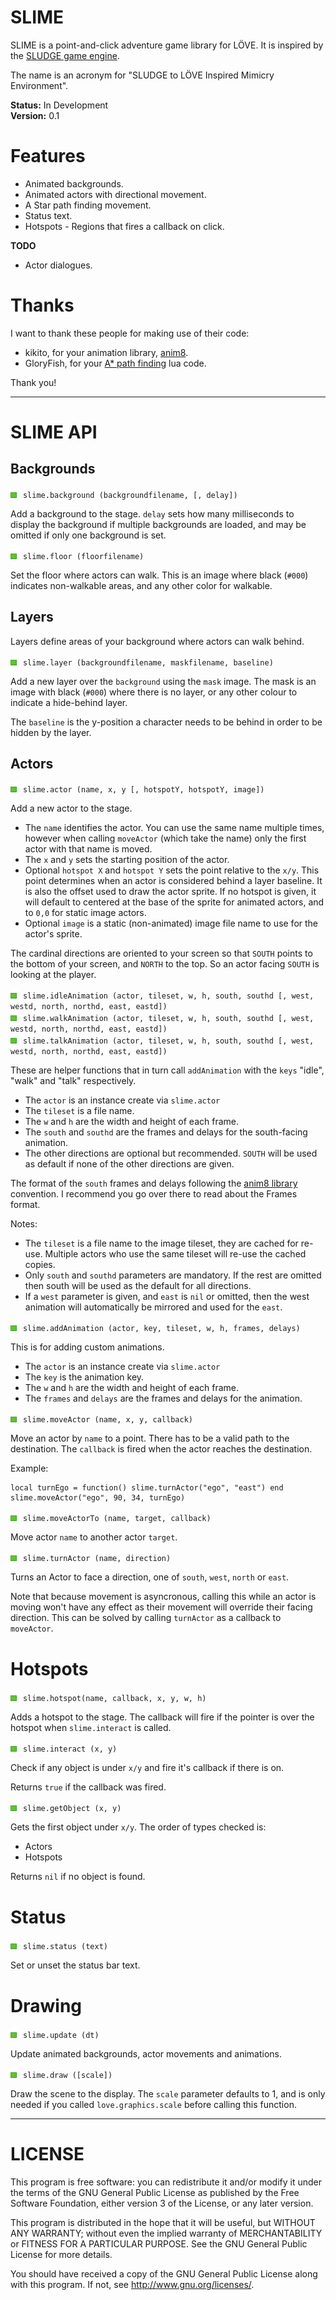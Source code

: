 # SLIME

SLIME is a point-and-click adventure game library for L&Ouml;VE. It is inspired by the [SLUDGE game engine](https://opensludge.github.io/).

The name is an acronym for "SLUDGE to L&Ouml;VE Inspired Mimicry Environment".

**Status:** In Development  
**Version:** 0.1  

# Features

* Animated backgrounds.
* Animated actors with directional movement.
* A Star path finding movement.
* Status text.
* Hotspots - Regions that fires a callback on click.

**TODO**  

* Actor dialogues.

# Thanks

I want to thank these people for making use of their code:

* kikito, for your animation library, [anim8](https://love2d.org/wiki/anim8).
* GloryFish, for your [A* path finding](https://github.com/GloryFish/lua-astar) lua code.

Thank you!

---

# SLIME API

## Backgrounds

![func](api/func.png) `slime.background (backgroundfilename, [, delay])`

Add a background to the stage. `delay` sets how many milliseconds to display the background if multiple backgrounds are loaded, and may be omitted if only one background is set.

![func](api/func.png) `slime.floor (floorfilename)`

Set the floor where actors can walk. This is an image where black (`#000`) indicates non-walkable areas, and any other color for walkable.

## Layers

Layers define areas of your background where actors can walk behind.

![func](api/func.png) `slime.layer (backgroundfilename, maskfilename, baseline)`

Add a new layer over the `background` using the `mask` image. The mask is an image with black (`#000`) where there is no layer, or any other colour to indicate a hide-behind layer.

The `baseline` is the y-position a character needs to be behind in order to be hidden by the layer.

## Actors

![func](api/func.png) `slime.actor (name, x, y [, hotspotY, hotspotY, image])`  

Add a new actor to the stage.

  * The `name` identifies the actor. You can use the same name multiple times, however when calling `moveActor` (which take the name) only the first actor with that name is moved.
  * The `x` and `y` sets the starting position of the actor.
  * Optional `hotspot X` and `hotspot Y` sets the point relative to the `x/y`. This point determines when an actor is considered behind a layer baseline. It is also the offset used to draw the actor sprite. If no hotspot is given, it will default to centered at the base of the sprite for animated actors, and to `0,0` for static image actors.
  * Optional `image` is a static (non-animated) image file name to use for the actor's sprite.
  
The cardinal directions are oriented to your screen so that `SOUTH` points to the bottom of your screen, and `NORTH` to the top. So an actor facing `SOUTH` is looking at the player.

![func](api/func.png) `slime.idleAnimation (actor, tileset, w, h, south, southd [, west, westd, north, northd, east, eastd])`  
![func](api/func.png) `slime.walkAnimation (actor, tileset, w, h, south, southd [, west, westd, north, northd, east, eastd])`  
![func](api/func.png) `slime.talkAnimation (actor, tileset, w, h, south, southd [, west, westd, north, northd, east, eastd])`  

These are helper functions that in turn call `addAnimation` with the `keys` "idle", "walk" and "talk" respectively. 

  * The `actor` is an instance create via `slime.actor`
  * The `tileset` is a file name.
  * The `w` and `h` are the width and height of each frame.
  * The `south` and `southd` are the frames and delays for the south-facing animation.
  * The other directions are optional but recommended. `SOUTH` will be used as default if none of the other directions are given.

The format of the `south` frames and delays following the [anim8 library](https://github.com/kikito/anim8) convention. I recommend you go over there to read about the Frames format.

Notes:

* The `tileset` is a file name to the image tileset, they are cached for re-use. Multiple actors who use the same tileset will re-use the cached copies.
* Only `south` and `southd` parameters are mandatory. If the rest are omitted then south will be used as the default for all directions.
* If a `west` parameter is given, and `east` is `nil` or omitted, then the west animation will automatically be mirrored and used for the `east`.

![func](api/func.png) `slime.addAnimation (actor, key, tileset, w, h, frames, delays)`  

This is for adding custom animations.

  * The `actor` is an instance create via `slime.actor`
  * The `key` is the animation key.
  * The `w` and `h` are the width and height of each frame.
  * The `frames` and `delays` are the frames and delays for the animation.

![func](api/func.png) `slime.moveActor (name, x, y, callback)`

Move an actor by `name` to a point. There has to be a valid path to the destination. The `callback` is fired when the actor reaches the destination.

Example:

    local turnEgo = function() slime.turnActor("ego", "east") end
    slime.moveActor("ego", 90, 34, turnEgo)
    
![func](api/func.png) `slime.moveActorTo (name, target, callback)`

Move actor `name` to another actor `target`.

![func](api/func.png) `slime.turnActor (name, direction)`

Turns an Actor to face a direction, one of `south`, `west`, `north` or `east`.

Note that because movement is asyncronous, calling this while an actor is moving won't have any effect as their movement will override their facing direction. This can be solved by calling `turnActor` as a callback to `moveActor`.

# Hotspots

![func](api/func.png) `slime.hotspot(name, callback, x, y, w, h)`

Adds a hotspot to the stage. The callback will fire if the pointer is over the hotspot when `slime.interact` is called.

![func](api/func.png) `slime.interact (x, y)`

Check if any object is under `x/y` and fire it's callback if there is on.

Returns `true` if the callback was fired.

![func](api/func.png) `slime.getObject (x, y)`

Gets the first object under `x/y`. The order of types checked is:

* Actors
* Hotspots

Returns `nil` if no object is found.

# Status

![func](api/func.png) `slime.status (text)`

Set or unset the status bar text.

# Drawing

![func](api/func.png) `slime.update (dt)`

Update animated backgrounds, actor movements and animations.

![func](api/func.png) `slime.draw ([scale])`

Draw the scene to the display. The `scale` parameter defaults to 1, and is only needed if you called `love.graphics.scale` before calling this function.

---

# LICENSE

This program is free software: you can redistribute it and/or modify
it under the terms of the GNU General Public License as published by
the Free Software Foundation, either version 3 of the License, or
any later version.

This program is distributed in the hope that it will be useful,
but WITHOUT ANY WARRANTY; without even the implied warranty of
MERCHANTABILITY or FITNESS FOR A PARTICULAR PURPOSE.  See the
GNU General Public License for more details.

You should have received a copy of the GNU General Public License
along with this program. If not, see http://www.gnu.org/licenses/.
